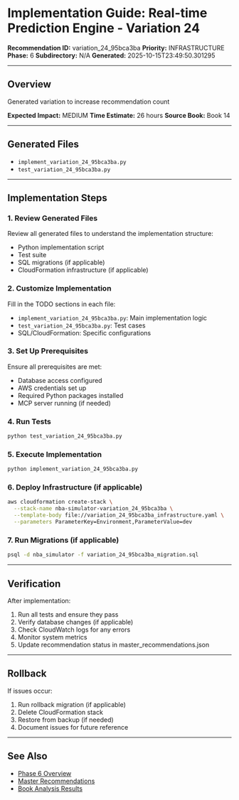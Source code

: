 # Implementation Guide: Real-time Prediction Engine - Variation 24

**Recommendation ID:** variation_24_95bca3ba
**Priority:** INFRASTRUCTURE
**Phase:** 6
**Subdirectory:** N/A
**Generated:** 2025-10-15T23:49:50.301295

---

## Overview

Generated variation to increase recommendation count

**Expected Impact:** MEDIUM
**Time Estimate:** 26 hours
**Source Book:** Book 14

---

## Generated Files

- `implement_variation_24_95bca3ba.py`
- `test_variation_24_95bca3ba.py`

---

## Implementation Steps

### 1. Review Generated Files

Review all generated files to understand the implementation structure:
- Python implementation script
- Test suite
- SQL migrations (if applicable)
- CloudFormation infrastructure (if applicable)

### 2. Customize Implementation

Fill in the TODO sections in each file:
- `implement_variation_24_95bca3ba.py`: Main implementation logic
- `test_variation_24_95bca3ba.py`: Test cases
- SQL/CloudFormation: Specific configurations

### 3. Set Up Prerequisites

Ensure all prerequisites are met:
- Database access configured
- AWS credentials set up
- Required Python packages installed
- MCP server running (if needed)

### 4. Run Tests

```bash
python test_variation_24_95bca3ba.py
```

### 5. Execute Implementation

```bash
python implement_variation_24_95bca3ba.py
```

### 6. Deploy Infrastructure (if applicable)

```bash
aws cloudformation create-stack \
  --stack-name nba-simulator-variation_24_95bca3ba \
  --template-body file://variation_24_95bca3ba_infrastructure.yaml \
  --parameters ParameterKey=Environment,ParameterValue=dev
```

### 7. Run Migrations (if applicable)

```bash
psql -d nba_simulator -f variation_24_95bca3ba_migration.sql
```

---

## Verification

After implementation:
1. Run all tests and ensure they pass
2. Verify database changes (if applicable)
3. Check CloudWatch logs for any errors
4. Monitor system metrics
5. Update recommendation status in master_recommendations.json

---

## Rollback

If issues occur:
1. Run rollback migration (if applicable)
2. Delete CloudFormation stack
3. Restore from backup (if needed)
4. Document issues for future reference

---

## See Also

- [Phase 6 Overview](/Users/ryanranft/nba-simulator-aws/docs/phases/phase_6/)
- [Master Recommendations](/Users/ryanranft/nba-mcp-synthesis/analysis_results/master_recommendations.json)
- [Book Analysis Results](/Users/ryanranft/nba-mcp-synthesis/analysis_results/)
